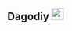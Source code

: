<h2> Dagodiy <img src="https://github.com/souvikguria98/souvikguria98/blob/master/Hi.gif" width="25"></h2>
